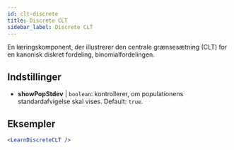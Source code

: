 ```yaml
---
id: clt-discrete
title: Discrete CLT
sidebar_label: Discrete CLT
---
```


En læringskomponent, der illustrerer den centrale grænsesætning (CLT) for en kanonisk diskret fordeling, binomialfordelingen.

## Indstillinger

* __showPopStdev__ | `boolean`: kontrollerer, om populationens standardafvigelse skal vises. Default: `true`.


## Eksempler

```jsx live
<LearnDiscreteCLT />
```

